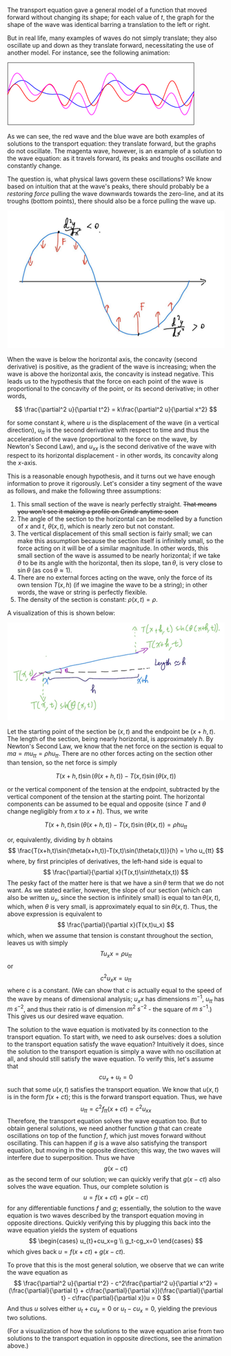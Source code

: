 
The transport equation gave a general model of a function that moved forward without changing its shape; for each value of $t$, the graph for the shape of the wave was identical barring a translation to the left or right. 

But in real life, many examples of waves do not simply translate; they also oscillate up and down as they translate forward, necessitating the use of another model. For instance, see the following animation:

![](assets/images/f1Wqa.gif)

As we can see, the red wave and the blue wave are both examples of solutions to the transport equation: they translate forward, but the graphs do not oscillate. The magenta wave, however, is an example of a solution to the wave equation: as it travels forward, its peaks and troughs oscillate and constantly change. 

The question is, what physical laws govern these oscillations? We know based on intuition that at the wave's peaks, there should probably be a *restoring force* pulling the wave downwards towards the zero-line, and at its troughs (bottom points), there should also be a force pulling the wave up.

![](assets/images/DE-ch4-wave2.jpg)

When the wave is below the horizontal axis, the concavity (second derivative) is positive, as the gradient of the wave is increasing; when the wave is above the horizontal axis, the concavity is instead negative. This leads us to the hypothesis that the force on each point of the wave is proportional to the concavity of the point, or its second derivative; in other words, 

$$
\frac{\partial^2 u}{\partial t^2} = k\frac{\partial^2 u}{\partial x^2}
$$

for some constant $k$, where $u$ is the displacement of the wave (in a vertical direction), $u_{tt}$ is the second derivative with respect to time and thus the acceleration of the wave (proportional to the force on the wave, by Newton's Second Law), and $u_{xx}$ is the second derivative of the wave with respect to its horizontal displacement - in other words, its concavity along the $x$-axis.

This is a reasonable enough hypothesis, and it turns out we have enough information to prove it rigorously. Let's consider a tiny segment of the wave as follows, and make the following three assumptions:

1. This small section of the wave is nearly perfectly straight. ~~That means you won't see it making a profile on Grindr anytime soon~~
2. The angle of the section to the horizontal can be modelled by a function of $x$ and $t$, $\theta(x,t)$, which is nearly zero but not constant.
3. The vertical displacement of this small section is fairly small; we can make this assumption because the section itself is infinitely small, so the force acting on it will be of a similar magnitude. In other words, this small section of the wave is assumed to be nearly horizontal; if we take $\theta$ to be its angle with the horizontal, then its slope, $\tan \theta$, is very close to $\sin \theta$ (as $\cos \theta \approx 1$). 
4.  There are no external forces acting on the wave, only the force of its own tension $T(x,h)$ (if we imagine the wave to be a string); in other words, the wave or string is perfectly flexible.
5. The density of the section is constant: $\rho(x,t)=\rho$.

A visualization of this is shown below:

![](assets/images/DE-ch4-wave3.jpg)

Let the starting point of the section be $(x,t)$ and the endpoint be $(x+h,t)$. The length of the section, being nearly horizontal, is approximately $h$. By Newton's Second Law, we know that the net force on the section is equal to $ma = mu_{tt}=\rho h u_{tt}$. There are no other forces acting on the section other than tension, so the net force is simply 

$$
T(x+h,t)\sin(\theta(x+h,t))-T(x,t)\sin(\theta(x,t))
$$

or the vertical component of the tension at the endpoint, subtracted by the vertical component of the tension at the starting point. The horizontal components can be assumed to be equal and opposite (since $T$ and $\theta$ change negligibly from $x$ to $x+h$). Thus, we write 

$$
T(x+h,t)\sin(\theta(x+h,t))-T(x,t)\sin(\theta(x,t)) = \rho h u_{tt}
$$

or, equivalently, dividing by $h$ obtains 
$$
    \frac{T(x+h,t)\sin(\theta(x+h,t))-T(x,t)\sin(\theta(x,t))}{h} = \rho u_{tt}
$$
where, by first principles of derivatives, the left-hand side is equal to 
$$
    \frac{\partial}{\partial x}(T(x,t)\sin\theta(x,t))
$$
The pesky fact of the matter here is that we have a $\sin \theta$ term that we do not want. As we stated earlier, however, the slope of our section (which can also be written $u_x$, since the section is infinitely small) is equal to $\tan \theta(x,t)$, which, when $\theta$ is very small, is approximately equal to $\sin \theta(x,t)$. Thus, the above expression is equivalent to 
$$
    \frac{\partial}{\partial x}(T(x,t)u_x)
$$
which, when we assume that tension is constant throughout the section, leaves us with simply
$$
    Tu_xx=\rho u_{tt}
$$
or 
$$
    c^2 u_xx= u_{tt}
$$
where $c$ is a constant. (We can show that $c$ is actually equal to the speed of the wave by means of dimensional analysis; $u_xx$ has dimensions $m^{-1}$, $u_{tt}$ has $m\ s^{-2}$, and thus their ratio is of dimension $m^2\ s^{-2}$ - the square of $m\ s^{-1}$.) This gives us our desired wave equation. 
 
The solution to the wave equation is motivated by its connection to the transport equation. To start with, we need to ask ourselves: does a solution to the transport equation satisfy the wave equation? Intuitively it does, since the solution to the transport equation is simply a wave with no oscillation at all, and should still satisfy the wave equation. To verify this, let's assume that 
$$
    cu_x + u_t=0
$$
such that some $u(x,t)$ satisfies the transport equation. We know that $u(x,t)$ is in the form $f(x+ct)$; this is the forward transport equation. Thus, we have 
$$
    u_{tt}=c^2f_{tt}(x+ct)=c^2 u_{xx}
$$
Therefore, the transport equation solves the wave equation too. But to obtain general solutions, we need another function $g$ that can create oscillations on top of the function $f$, which just moves forward without oscillating. This can happen if $g$ is a wave also satisfying the transport equation, but moving in the opposite direction; this way, the two waves will interfere due to superposition. Thus we have 
$$
    g(x-ct)
$$
as the second term of our solution; we can quickly verify that $g(x-ct)$ also solves the wave equation. Thus, our complete solution is 
$$
    u=f(x+ct)+g(x-ct)
$$
for any differentiable functions $f$ and $g$; essentially, the solution to the wave equation is two waves described by the transport equation moving in opposite directions. Quickly verifying this by plugging this back into the wave equation yields the system of equations 
$$
    \begin{cases}
        u_{t}+cu_x=g \\
        g_t-cg_x=0
    \end{cases}
$$
which gives back $u=f(x+ct)+g(x-ct)$. 

To prove that this is the most general solution, we observe that we can write the wave equation as 
$$
    \frac{\partial^2 u}{\partial t^2} - c^2\frac{\partial^2 u}{\partial x^2} = (\frac{\partial}{\partial t} + c\frac{\partial}{\partial x})(\frac{\partial}{\partial t} - c\frac{\partial}{\partial x})u = 0
$$
And thus $u$ solves either $u_t+cu_x=0$ or $u_t-cu_x=0$, yielding the previous two solutions.

(For a visualization of how the solutions to the wave equation arise from two solutions to the transport equation in opposite directions, see the animation above.)


